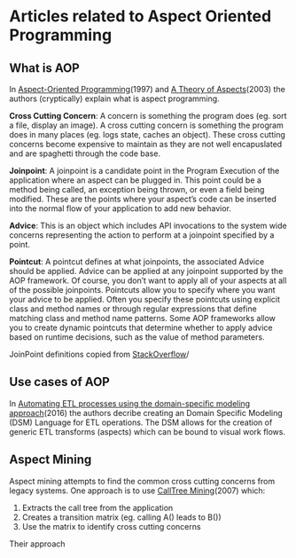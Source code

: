 # Articles related to Aspect Oriented Programming

## What is AOP

In [Aspect-Oriented Programming](AOP.pdf)(1997) and [A Theory of Aspects](aspects-theory.pdf)(2003) the authors (cryptically) explain what is aspect programming.

**Cross Cutting Concern**: A concern is something the program does (eg. sort a file, display an image). A cross cutting concern is something the program does in many places (eg. logs state, caches an object). These cross cutting concerns become expensive to maintain as they are not well encapuslated and are spaghetti through the code base.

**Joinpoint**: A joinpoint is a candidate point in the Program Execution of the application where an aspect can be plugged in. This point could be a method being called, an exception being thrown, or even a field being modified. These are the points where your aspect’s code can be inserted into the normal flow of your application to add new behavior.

**Advice**: This is an object which includes API invocations to the system wide concerns representing the action to perform at a joinpoint specified by a point.

**Pointcut**: A pointcut defines at what joinpoints, the associated Advice should be applied. Advice can be applied at any joinpoint supported by the AOP framework. Of course, you don’t want to apply all of your aspects at all of the possible joinpoints. Pointcuts allow you to specify where you want your advice to be applied. Often you specify these pointcuts using explicit class and method names or through regular expressions that define matching class and method name patterns. Some AOP frameworks allow you to create dynamic pointcuts that determine whether to apply advice based on runtime decisions, such as the value of method parameters.

JoinPoint definitions copied from [StackOverflow](https://stackoverflow.com/questions/15447397/spring-aop-whats-the-difference-between-joinpoint-and-pointcut)/

## Use cases of AOP

In [Automating ETL processes using the domain-specific modeling approach](Automated_ETL_via_AOP.pdf)(2016) the authors decribe creating an Domain Specific Modeling (DSM) Language for ETL operations. The DSM allows for the creation of generic ETL transforms (aspects) which can be bound to visual work flows.

## Aspect Mining

Aspect mining attempts to find the common cross cutting concerns from legacy systems. One approach is to use [CallTree Mining](CallTree_AspectMining.pdf)(2007) which:

1. Extracts the call tree from the application
2. Creates a transition matrix (eg. calling A() leads to  B())
3. Use the matrix to identify cross cutting concerns

Their approach 